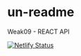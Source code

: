# un-readme 
Weak09 - REACT API

[![Netlify Status](https://api.netlify.com/api/v1/badges/f15f0d94-80e1-45d7-8326-5b442c282262/deploy-status)](https://unreademe.netlify.app)
